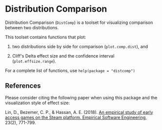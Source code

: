 # Distribution Comparison

Distribution Comparison (`DistComp`) is a toolset for visualizing comparison between two distributions.

This toolset contains functions that plot:

1) two distributions side by side for comparison (`plot.comp.dist`), and

2) Cliff's Delta effect size and the confidence interval (`plot.effsize.range`).

For a complete list of functions, use `help(package = "distcomp")`

## References
Please consider citing the following paper when using this package and the visualization style of effect size:

Lin, D., Bezemer, C. P., & Hassan, A. E. (2018). [An empirical study of early access games on the Steam platform. Empirical Software Engineering](https://www.researchgate.net/publication/317570653_An_Empirical_Study_of_Early_Access_Games_on_the_Steam_Platform), 23(2), 771-799.
